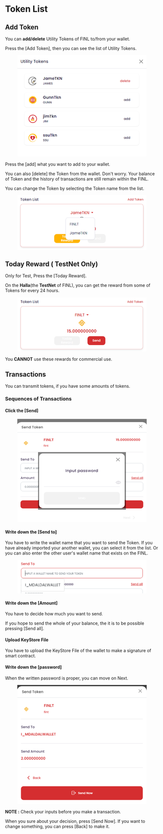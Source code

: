 # Token List

## Add Token

You can **add/delete** Utility Tokens of FINL to/from your wallet.

Press the \[Add Token], then you can see the list of Utility Tokens.

<figure><img src="../../../../../.gitbook/assets/image.png" alt=""><figcaption></figcaption></figure>

Press the \[add] what you want to add to your wallet.

You can also \[delete] the Token from the wallet. Don't worry. Your balance of Token and the history of transactions are still remain within the FINL.

&#x20;You can change the Token by selecting the Token name from the list.

<figure><img src="../../../../../.gitbook/assets/image (1).png" alt=""><figcaption></figcaption></figure>

## Today Reward ( TestNet Only)

Only for Test, Press the \[Today Reward].

On the **Halla**(the **TestNet** of FINL), you can get the reward from some of Tokens for every 24 hours.

<figure><img src="../../../../../.gitbook/assets/image (9).png" alt=""><figcaption></figcaption></figure>

You **CANNOT** use these rewards for commercial use.

## Transactions

You can transmit tokens, if you have some amounts of tokens.

### Sequences of Transactions

#### Click the \[Send]&#x20;

<figure><img src="../../../../../.gitbook/assets/image (10).png" alt=""><figcaption></figcaption></figure>

#### Write down the \[Send to]

You have to write the wallet name that you want to send the Token. If you have already imported your another wallet, you can select it from the list. Or you can also enter the other user's wallet name that exists on the FINL.

<figure><img src="../../../../../.gitbook/assets/image (4).png" alt=""><figcaption></figcaption></figure>

#### Write down the \[Amount]

You have to decide how much you want to send.&#x20;

If you hope to send the whole of your balance, the it  is to be possible pressing \[Send all].

#### Upload KeyStore File

You have to upload the KeyStore File of the wallet to make a signature of smart contract.

#### Write down the \[password]

When the written password is proper, you can move on Next.

<figure><img src="../../../../../.gitbook/assets/image (7).png" alt=""><figcaption></figcaption></figure>

**NOTE :** Check your inputs before you make a transaction.

When you sure about your decision, press \[Send Now]. If you want to change something, you can press \[Back] to make it.

